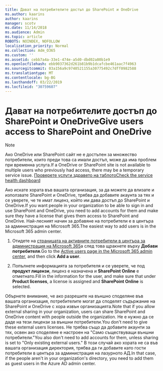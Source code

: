 ```yaml
---
title: Дават на потребителите достъп до SharePoint и OneDrive
ms.author: kaarins
author: kaarins
manager: scotv
ms.date: 11/14/2018
ms.audience: Admin
ms.topic: article
ROBOTS: NOINDEX, NOFOLLOW
localization_priority: Normal
ms.collection: Adm_O365
ms.custom: ''
ms.assetid: cebb7a4a-33e1-474e-a5d0-dbd02a80b1e9
ms.openlocfilehash: ebb9037362d261b81b9b1dcafcbe461aac7f4963
ms.sourcegitcommit: 03a156a9c9740521155a30775492c7dff0982588
ms.translationtype: MT
ms.contentlocale: bg-BG
ms.lasthandoff: 03/22/2019
ms.locfileid: "30759607"
---
```

# <a name="give-users-access-to-sharepoint-and-onedrive"></a><span data-ttu-id="679bd-102">Дават на потребителите достъп до SharePoint и OneDrive</span><span class="sxs-lookup"><span data-stu-id="679bd-102">Give users access to SharePoint and OneDrive</span></span>

> [!NOTE]
> <span data-ttu-id="679bd-103">Ако OneDrive или SharePoint сайт не е достъпен за множество потребители, които преди това са имали достъп, може да има проблем при временна услуга.</span><span class="sxs-lookup"><span data-stu-id="679bd-103">If a OneDrive or SharePoint site is not available to multiple users who previously had access, there may be a temporary service issue.</span></span> [<span data-ttu-id="679bd-104">Проверете услуги здравето на таблото</span><span class="sxs-lookup"><span data-stu-id="679bd-104">Check the service health dashboard</span></span>](https://portal.office.com/adminportal/home#/servicehealth)
  
<span data-ttu-id="679bd-105">Ако искате хората във вашата организация, за да можете да влизате и използвате SharePoint и OneDrive, трябва да добавите акаунта за тях и се уверете, че те имат лиценз, който им дава достъп до SharePoint и OneDrive.</span><span class="sxs-lookup"><span data-stu-id="679bd-105">If you want people in your organization to be able to sign in and use SharePoint and OneDrive, you need to add accounts for them and make sure they have a license that gives them access to SharePoint and OneDrive.</span></span> <span data-ttu-id="679bd-106">Най-лесният начин за добавяне на потребители е в центъра за администрация на Microsoft 365.</span><span class="sxs-lookup"><span data-stu-id="679bd-106">The easiest way to add users is in the Microsoft 365 admin center.</span></span>
  
1. <span data-ttu-id="679bd-107">Отидете на [страницата на активните потребители в центъра за администрация на Microsoft 365](https://portal.office.com/adminportal/home#/users)а след това щракнете върху **Добави потребителя**.</span><span class="sxs-lookup"><span data-stu-id="679bd-107">Go to the [Active users page in the Microsoft 365 admin center](https://portal.office.com/adminportal/home#/users), and then click **Add a user**.</span></span>
    
2. <span data-ttu-id="679bd-108">Попълнете информацията за потребителя и се уверете, че под **продукт лицензи**, лиценз е назначена и **SharePoint Online** е отметнато.</span><span class="sxs-lookup"><span data-stu-id="679bd-108">Fill in the information for the user, and make sure that under **Product licenses**, a license is assigned and **SharePoint Online** is selected.</span></span> 
    
<span data-ttu-id="679bd-109">Обърнете внимание, че ако разрешите на външно споделяне във вашата организация, потребителите могат да споделят съдържание на SharePoint и OneDrive с хора извън организацията.</span><span class="sxs-lookup"><span data-stu-id="679bd-109">Note that if you allow external sharing in your organization, users can share SharePoint and OneDrive content with people outside the organization.</span></span> <span data-ttu-id="679bd-110">Не е нужно да се даде на тези лицензи за външни потребители.</span><span class="sxs-lookup"><span data-stu-id="679bd-110">You don't need to give these external users licenses.</span></span> <span data-ttu-id="679bd-111">Не трябва също да добавите акаунти за тях, освен ако споделяне е настроен на "Само съществуващи външни потребители."</span><span class="sxs-lookup"><span data-stu-id="679bd-111">You also don't need to add accounts for them, unless sharing is set to "Only existing external users."</span></span> <span data-ttu-id="679bd-112">В този случай ако хората не са във вашата организация директория, трябва да ги добавите като гости потребители в центъра за администрация на лазурното АД.</span><span class="sxs-lookup"><span data-stu-id="679bd-112">In that case, if the people aren't in your organization's directory, you need to add them as guest users in the Azure AD admin center.</span></span>
  

